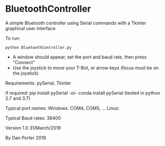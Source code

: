 # BluetoothController
A simple Bluetooth controller using Serial commands with a Tkinter graphical user interface

To run:
```
python BluetoothController.py 
```

 - A window should appear, set the port and baud rate, then press "Connect"
 - Use the joystick to move your T-Bot, or arrow keys (focus must be on the joystick)

Requirements:
pySerial, Tkinter

if required:
    pip install pySerial
    -or- 
    conda install pySerial (tested in python 2.7 and 3.7)

Typical port names:
    Windows:
        COM4, COM5, ...
    Linux: 

Typical Baud rates:
    38400

Version 1.0     31/March/2019

By Dan Porter
2019
